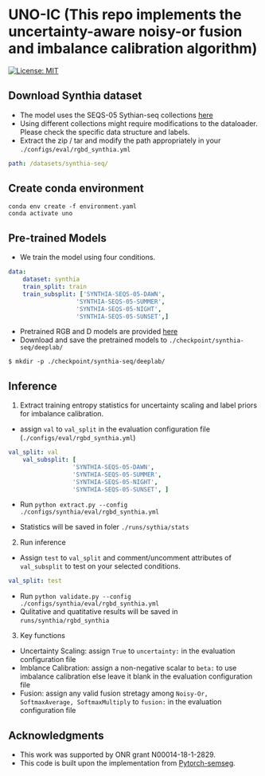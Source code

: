 # UNO-IC (This repo implements the uncertainty-aware noisy-or fusion and imbalance calibration algorithm)
[![License: MIT](https://img.shields.io/badge/License-MIT-yellow.svg)](https://opensource.org/licenses/MIT) 


## Download Synthia dataset

- The model uses the SEQS-05 Sythian-seq collections [here](http://synthia-dataset.net/downloads/)
- Using different collections might require modifications to the dataloader. Please check the specific data structure and labels.
- Extract the zip / tar and modify the path appropriately in your `./configs/eval/rgbd_synthia.yml`
```yaml
path: /datasets/synthia-seq/
```

## Create conda environment
```
conda env create -f environment.yaml
conda activate uno
```

## Pre-trained Models 
- We train the model using four conditions. 
```yaml
data:
    dataset: synthia
    train_split: train
    train_subsplit: ['SYNTHIA-SEQS-05-DAWN',
                   'SYNTHIA-SEQS-05-SUMMER',
                   'SYNTHIA-SEQS-05-NIGHT', 
                   'SYNTHIA-SEQS-05-SUNSET',]
```
- Pretrained RGB and D models are provided [here](https://drive.google.com/file/d/1tlHa0PF5nK0SS1gPuTCKBz1yC4Q_ARIS/view?usp=sharing)
- Download and save the pretrained models to `./checkpoint/synthia-seq/deeplab/` 
```
$ mkdir -p ./checkpoint/synthia-seq/deeplab/
```


## Inference
1. Extract training entropy statistics for uncertainty scaling and label priors for imbalance calibration.
- assign `val` to `val_split` in the evaluation configuration file (`./configs/eval/rgbd_synthia.yml`)
```yaml
val_split: val
    val_subsplit: [
                  'SYNTHIA-SEQS-05-DAWN',
                  'SYNTHIA-SEQS-05-SUMMER',
                  'SYNTHIA-SEQS-05-NIGHT', 
                  'SYNTHIA-SEQS-05-SUNSET', ]
```
- Run `python extract.py --config ./configs/synthia/eval/rgbd_synthia.yml`

- Statistics will be saved in foler `./runs/sythia/stats`

2. Run inference
- Assign  `test` to `val_split` and comment/uncomment attributes of `val_subsplit` to test on your selected conditions.
```yaml
val_split: test 
```
- Run `python validate.py --config ./configs/synthia/eval/rgbd_synthia.yml` 
- Qulitative and quatitative results will be saved in `runs/synthia/rgbd_synthia`

3. Key functions
- Uncertainty Scaling: assign `True` to `uncertainty:` in the evaluation configuration file
- Imblance Calibration: assign a non-negative scalar to `beta:` to use imbalance calibration else leave it blank in the evaluation configuration file
- Fusion: assign any valid fusion stretagy among `Noisy-Or, SoftmaxAverage, SoftmaxMultiply` to `fusion:` in the evaluation configuration file


## Acknowledgments
- This work was supported by ONR grant N00014-18-1-2829.
- This code is built upon the implementation from [Pytorch-semseg](https://github.com/meetshah1995/pytorch-semseg).


